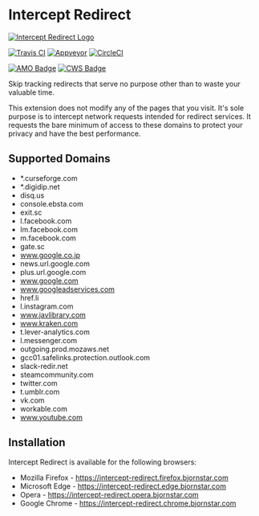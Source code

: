 # Intercept Redirect

[![Intercept Redirect Logo](https://intercept-redirect.bjornstar.com)](https://raw.github.com/bjornstar/intercept-redirect/master/assets/icon-300.png)

[![Travis CI](https://travis-ci.org/bjornstar/intercept-redirect.svg?branch=master)](https://travis-ci.org/bjornstar/intercept-redirect)
[![Appveyor](https://ci.appveyor.com/api/projects/status/9qrj76bt914531gg/branch/master?svg=true)](https://ci.appveyor.com/project/bjornstar/intercept-redirect/branch/master)
[![CircleCI](https://circleci.com/gh/bjornstar/intercept-redirect/tree/master.svg?style=svg)](https://circleci.com/gh/bjornstar/intercept-redirect/tree/master)

[![AMO Badge](https://img.shields.io/amo/v/intercept-redirect)](https://intercept-redirect.firefox.bjornstar.com)
[![CWS Badge](https://img.shields.io/chrome-web-store/v/kdjmiebhgaleboaamnehjbamlghkoedf)](https://intercept-redirect.chrome.bjornstar.com)

Skip tracking redirects that serve no purpose other than to waste your valuable time.

This extension does not modify any of the pages that you visit. It's sole purpose is to intercept network requests intended for redirect services. It requests the bare minimum of access to these domains to protect your privacy and have the best performance.

## Supported Domains
- *.curseforge.com
- *.digidip.net
- disq.us
- console.ebsta.com
- exit.sc
- l.facebook.com
- lm.facebook.com
- m.facebook.com
- gate.sc
- www.google.co.jp
- news.url.google.com
- plus.url.google.com
- www.google.com
- www.googleadservices.com
- href.li
- l.instagram.com
- www.javlibrary.com
- www.kraken.com
- t.lever-analytics.com
- l.messenger.com
- outgoing.prod.mozaws.net
- gcc01.safelinks.protection.outlook.com
- slack-redir.net
- steamcommunity.com
- twitter.com
- t.umblr.com
- vk.com
- workable.com
- www.youtube.com

## Installation

Intercept Redirect is available for the following browsers:

- Mozilla Firefox - https://intercept-redirect.firefox.bjornstar.com
- Microsoft Edge - https://intercept-redirect.edge.bjornstar.com
- Opera - https://intercept-redirect.opera.bjornstar.com
- Google Chrome - https://intercept-redirect.chrome.bjornstar.com
